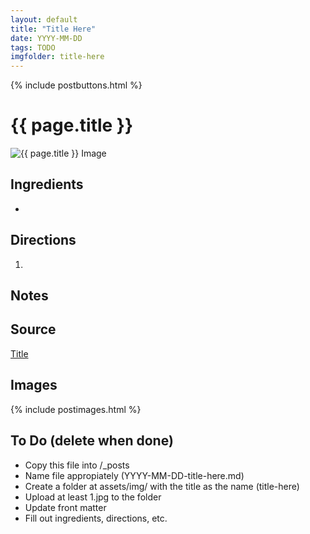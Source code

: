 ```yaml
---
layout: default
title: "Title Here"
date: YYYY-MM-DD
tags: TODO
imgfolder: title-here
---
```


{% include postbuttons.html %}
  
# {{ page.title }}  

<img class="recipe-img" src="{{ site.baseurl }}/assets/img/{{ page.imgfolder }}/1.jpg" alt="{{ page.title }} Image">

## Ingredients

-
  
## Directions

1.

## Notes

## Source

[Title](link)

## Images

{% include postimages.html %}

## To Do (delete when done)

- Copy this file into /_posts
- Name file appropiately (YYYY-MM-DD-title-here.md)
- Create a folder at assets/img/ with the title as the name (title-here)
- Upload at least 1.jpg to the folder
- Update front matter
- Fill out ingredients, directions, etc.